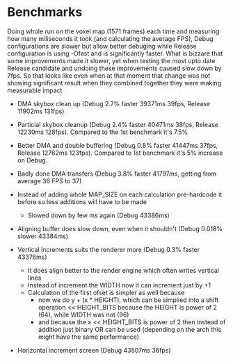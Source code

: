 # Benchmarks

Doing whole run on the voxel map (1571 frames) each time and measuring how many miliseconds it took (and calculating the average FPS), Debug configurations are slower but allow better debuging while Release configuration is using -Ofast and is significantly faster.
What is bizzare that some improvements made it slower, yet when testing the most upto date Release candidate and undoing these improvements caused slow down by 7fps. So that looks like even when at that moment that change was not showing significant result when they combined together they were making measurable impact 

- DMA skybox clean up (Debug 2.7% faster 39371ms 39fps, Release 11902ms 131fps)

- Particial skybox cleanup (Debug 2.4% faster 40471ms 38fps, Release 12230ms 128fps). Compared to the 1st benchmark it's 7.5% 

- Better DMA and double buffering (Debug 0.8% faster 41447ms 37fps, Release 12762ms 123fps).  Compared to 1st benchmark it's 5% increase on Debug.

- Badly done DMA transfers (Debug 3.8% faster 41797ms, getting from average 36 FPS to 37)

- Instead of adding whole MAP_SIZE on each calculation pre-hardcode it before so less additions will have to be made
  - Slowed down by few ms again (Debug 43386ms) 

- Aligning buffer does slow down, even when it shouldn't (Debug 0.018% slower 43384ms) 

- Vertical increments suits the renderer more (Debug 0.3% faster 43376ms)
  - It does align better to the render engine which often writes vertical lines
  - Instead of increment the WIDTH now it can increment just by +1
  - Calculation of the first ofset is simpler as well because 
    - now we do y + (x * HEIGHT), which can be simplied into a shift operation << HEIGHT_BITS because the HEIGHT is power of 2 (64), while WIDTH was not (96)
    - and because the x << HEIGHT_BITS is power of 2 then instead of addition just binary OR can be used (depending on the arch this might have the same performance)
    
- Horizontal increment screen (Debug 43507ms 36fps)
 